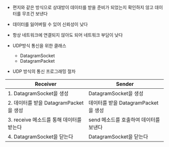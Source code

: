 - 편지와 같은 방식으로 상대방이 데이터를 받을 준비가 되었는지 확인하지 않고 데이터를 무조건 보낸다
- 데이터를 잃어버릴 수 있어 신뢰성이 낮다
- 항상 네트워크에 연결되지 않아도 되어 네트워크 부담이 낮다

- UDP방식 통신을 위한 클래스
	- DatagramSocket
	- DatagramPacket

- UDP 방식의 통신 프로그래밍 절차

| Receiver                               | Sender                                 |
| -------------------------------------- | -------------------------------------- |
| 1. DatagramSocket을 생성               | DatagramSocket을 생성                  |
| 2. 데이터를 받을 DatagramPacket을 생성 | 데이터를 받을 DatagramPacket을 생성    |
| 3. receive 메소드를 통해 데이터를 받는다  | send 메소드를 호출하여 데이터를 보낸다 |
| 4. DatagramSocket을 닫는다 | DatagramSocket을 닫는다 |

